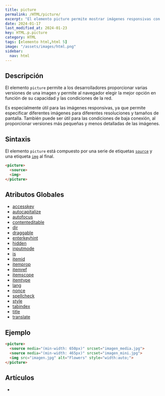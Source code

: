 ```yaml
---
title: picture
permalink: /HTML/picture/
excerpt: "El elemento picture permite mostrar imágenes responsivas con diferentes versiones según la resolución y tamaño de pantalla."
date: 2024-01-17
last_modified_at: 2024-01-23
key: HTML.p.picture
category: HTML
tags: [elemento html,html 5]
image: "/assets/images/html.png"
sidebar:
  nav: html
---
```


## Descripción


El elemento `picture` permite a los desarrolladores proporcionar varias versiones de una imagen y permite al navegador elegir la mejor opción en función de su capacidad y las condiciones de la red.


Es especialmente útil para las imágenes responsivas, ya que permite especificar diferentes imágenes para diferentes resoluciones y tamaños de pantalla. También puede ser útil para las condiciones de baja conexión, al proporcionar versiones más pequeñas y menos detalladas de las imágenes.


## Sintaxis


El elemento `picture` está compuesto por una serie de etiquetas [`source`](https://www.w3api.com/HTML/source/) y una etiqueta [`img`](https://www.w3api.com/HTML/img/) al final. 


```html
<picture>
  <source>
  <img>
</picture>
```


## Atributos Globales

- [accesskey](https://www.w3api.com/HTML/accesskey/)
- [autocapitalize](https://www.w3api.com/HTML/autocapitalize/)
- [autofocus](https://www.w3api.com/HTML/autofocus/)
- [contenteditable](https://www.w3api.com/HTML/contenteditable/)
- [dir](https://www.w3api.com/HTML/dir/)
- [draggable](https://www.w3api.com/HTML/draggable/)
- [enterkeyhint](https://www.w3api.com/HTML/enterkeyhint/)
- [hidden](https://www.w3api.com/HTML/hidden/)
- [inputmode](https://www.w3api.com/HTML/inputmode/)
- [is](https://www.w3api.com/HTML/is/)
- [itemid](https://www.w3api.com/HTML/itemid/)
- [itemprop](https://www.w3api.com/HTML/itemprop/)
- [itemref](https://www.w3api.com/HTML/itemref/)
- [itemscope](https://www.w3api.com/HTML/itemscope/)
- [itemtype](https://www.w3api.com/HTML/itemtype/)
- [lang](https://www.w3api.com/HTML/lang/)
- [nonce](https://www.w3api.com/HTML/nonce/)
- [spellcheck](https://www.w3api.com/HTML/spellcheck/)
- [style](https://www.w3api.com/HTML/style/)
- [tabindex](https://www.w3api.com/HTML/tabindex/)
- [title](https://www.w3api.com/HTML/title/)
- [translate](https://www.w3api.com/HTML/translate/)

## Ejemplo


```html
<picture>
  <source media="(min-width: 650px)" srcset="imagen_media.jpg">
  <source media="(min-width: 465px)" srcset="imagen_mini.jpg">
  <img src="imagen.jpg" alt="Flowers" style="width:auto;">
</picture>
```


## Artículos

- 
